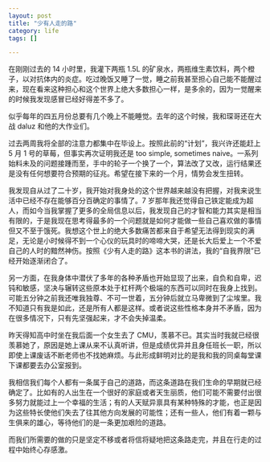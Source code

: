 ```yaml
---
layout: post
title: "少有人走的路"
category: life
tags: []

---
```



在刚刚过去的 14 小时里，我灌下两瓶 1.5L 的矿泉水，两瓶维生素饮料，两个橙子，以对抗体内的炎症。吃过晚饭又睡了一觉，睡之前我甚至担心自己能不能醒过来，现在看来这种担心和这个世界上绝大多数担心一样，是多余的，因为一觉醒来的时候我发现感冒已经好得差不多了。


似乎每年的四五月份总要有几个晚上不能睡觉。去年的这个时候，我和琛哥还在大战 daluz 和他的大作业们。


过去两周我将全部的注意力都集中在毕设上。按照此前的“计划”，我兴许还能赶上 5 月 1 号的草莓，但事实再次证明我还是 too simple, sometimes naive。一系列始料未及的问题接踵而至，手中的轮子一个换了一个，算法改了又改，运行结果还是没有任何想要符合预期的征兆。希望在接下来的一个月，情势会发生扭转。


我发现自从过了二十岁，我开始对我身处的这个世界越来越没有把握，对我来说生活中已经不存在能够百分百确定的事情了。7 岁那年我还觉得自己铁定能成为超人，而如今当我掌握了更多的全局信息以后，我发现自己的才智和能力其实是相当有限的，于是我现在思考得最多的一个问题就是如何才能做一些自己喜欢做的事情但又不至于饿死。我想这个世上的绝大多数痛苦都来自于希望无法得到现实的满足，无论是小时候得不到一个心仪的玩具时的啼啼大哭，还是长大后爱上一个不爱自己的人时的黯然神伤。按照《少有人走的路》这本书的讲法，我的“自我界限”已经开始逐渐闭合了。


另一方面，在我身体中潜伏了多年的各种矛盾也开始显现了出来，自负和自卑，迟钝和敏感，坚决与辗转这些原本处于杠杆两个极端的东西可以同时在我身上找到。可能五分钟之前我还唯我独尊、不可一世着，五分钟后就立马卑微到了尘埃里。我不知道只有我是如此，还是所有人都是这样。或者说这些性格本身并不矛盾，因为在很多情况下，只有先坚强起来，才不会失掉温柔。


昨天得知高中时坐在我后面一个女生去了 CMU，羡慕不已。其实当时我就已经很羡慕她了，原因是她上课从来不认真听讲，但是成绩优异并且身任班长一职，所以即使上课废话不断老师也不找她麻烦。与此形成鲜明对比的是我和我的同桌每堂课下课都要去办公室报到。


我相信我们每个人都有一条属于自己的道路，而这条道路在我们生命的早期就已经确定了。比如有的人出生在一个很好的家庭或者天生丽质，他们可能不需要付出很多努力就能过上一个幸福的生活；有的人天赋异禀具有某种特殊的才能，也正是因为这些特长使他们失去了往其他方向发展的可能性；还有一些人，他们有着一颗与生俱来的雄心，等待他们的是一条更加艰险的道路。


而我们所需要的做的只是坚定不移或者将信将疑地把这条路走完，并且在行走的过程中始终心存感激。
